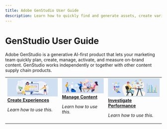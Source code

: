 ```yaml
---
title: Adobe GenStudio User Guide
description: Learn how to quickly find and generate assets, create variations, and optimize experiences based on real-time content performance insights.
---
```


# GenStudio User Guide

Adobe GenStudio is a generative AI-first product that lets your marketing team quickly plan, create, manage, activate, and measure on-brand content. GenStudio works independently or together with other content supply chain products.

<table style="table-layout:fixed">
<td valign="top">
   <a href="link to topic">
   <img alt="" src="../assets/card-create-assets.png"/>
   </a>
   <div>
      <a href="">
      <strong>Create Experiences</strong>
      </a>
   </div>
   <p>
      <em>Learn how to use this.</em>
   </p>
</td>
<td valign="top">
   <a href="">
   <img alt="" src="../assets/card-manage-content.png"/>
   </a>
   <div>
      <a href="">
      <strong>Manage Content</strong>
      </a>
   </div>
   <p>
      <em>Learn how to use this.</em>
   </p>
</td>
<td valign="top">
   <a href="">
   <img alt="" src="../assets/card-insights.png"/>
   </a>
   <div>
      <a href="">
      <strong>Investigate Performance</strong>
      </a>
   </div>
   <p>
      <em>Learn how to use this.</em>
   </p>
</td>
</table>
